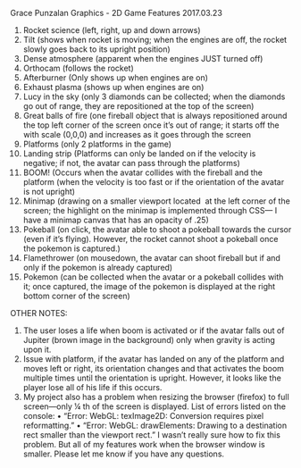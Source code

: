 Grace Punzalan
Graphics - 2D Game Features
2017.03.23

1.	Rocket science (left, right, up and down arrows)
2.	Tilt (shows when rocket is moving; when the engines are off, the rocket slowly goes back to its upright position)
3.	Dense atmosphere (apparent when the engines JUST turned off)
4.	Orthocam (follows the rocket)
5.	Afterburner (Only shows up when engines are on)
6.	Exhaust plasma (shows up when engines are on)
7.	Lucy in the sky (only 3 diamonds can be collected; when the diamonds go out of range, they are repositioned at the top of the screen) 
8.	Great balls of fire (one fireball object that is always repositioned around the top left corner of the screen once it’s out of range; it starts off the with scale (0,0,0) and increases as it goes through the screen
9.	Platforms (only 2 platforms in the game)
10.	Landing strip (Platforms can only be landed on if the velocity is negative; if not, the avatar can pass through the platforms)
11.	BOOM! (Occurs when the avatar collides with the fireball and the platform (when the velocity is too fast or if the orientation of the avatar is not upright)
12.	Minimap (drawing on a smaller viewport located  at the left corner of the screen; the highlight on the minimap is implemented through CSS— I have a minimap canvas that has an opacity of .25)
13.	Pokeball (on click, the avatar able to shoot a pokeball towards the cursor (even if it’s flying). However, the rocket cannot shoot a pokeball once the pokemon is captured.)
14.	Flamethrower (on mousedown, the avatar can shoot fireball but if and only if the pokemon is already captured)
15.	Pokemon (can be collected when the avatar or a pokeball collides with it; once captured, the image of the pokemon is displayed at the right bottom corner of the screen)

OTHER NOTES: 
1. The user loses a life when boom is activated or if the avatar falls out of Jupiter (brown image in the background) only when gravity is acting upon it. 
2. Issue with platform, if the avatar has landed on any of the platform and moves left or right, its orientation changes and that activates the boom multiple times until the orientation is upright. However, it looks like the player lose all of his life if this occurs. 
3. My project also has a problem when resizing the browser (firefox) to full screen—only ¼ th of the screen is displayed. List of errors listed on the console:
•	“Error: WebGL: texImage2D: Conversion requires pixel reformatting.”
•	“Error: WebGL: drawElements: Drawing to a destination rect smaller than the viewport rect.”
I wasn’t really sure how to fix this problem. But all of my features work when the browser window is smaller. Please let me know if you have any questions. 



